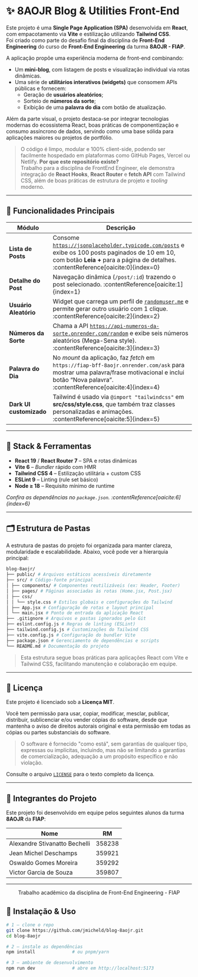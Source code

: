 # ✨ 8AOJR Blog & Utilities Front-End

Este projeto é uma **Single Page Application (SPA)** desenvolvida em **React**, com empacotamento via **Vite** e estilização utilizando **Tailwind CSS**.  
Foi criado como parte do desafio final da disciplina de **Front-End Engineering** do curso de **Front-End Engineering** da turma **8AOJR - FIAP**.

A aplicação propõe uma experiência moderna de front-end combinando:

- Um **mini-blog**, com listagem de posts e visualização individual via rotas dinâmicas.
- Uma série de **utilitários interativos (widgets)** que consomem APIs públicas e fornecem:
  - Geração de **usuários aleatórios**;
  - Sorteio de **números da sorte**;
  - Exibição de uma **palavra do dia** com botão de atualização.

Além da parte visual, o projeto destaca-se por integrar tecnologias modernas do ecossistema React, boas práticas de componentização e consumo assíncrono de dados, servindo como uma base sólida para aplicações maiores ou projetos de portfólio.

> O código é limpo, modular e 100% client-side, podendo ser facilmente hospedado em plataformas como GitHub Pages, Vercel ou Netlify.
> **Por que este repositório existe?**  
> Trabalho para a disciplina de FrontEnd Engineer, ele demonstra integração de **React Hooks**, **React Router** e **fetch API** com Tailwind CSS, além de boas práticas de estrutura de projeto e _tooling_ moderno.

---

## 🎯 Funcionalidades Principais

| Módulo | Descrição |
|--------|-----------|
| **Lista de Posts** | Consome [`https://jsonplaceholder.typicode.com/posts`](https://jsonplaceholder.typicode.com/posts) e exibe os 100 posts paginados de 10 em 10, com botão **Leia +** para a página de detalhes. :contentReference[oaicite:0]{index=0} |
| **Detalhe do Post** | Navegação dinâmica (`/post/:id`) trazendo o post selecionado. :contentReference[oaicite:1]{index=1} |
| **Usuário Aleatório** | Widget que carrega um perfil de [`randomuser.me`](https://randomuser.me) e permite gerar outro usuário com 1 clique. :contentReference[oaicite:2]{index=2} |
| **Números da Sorte** | Chama a API [`https://api-numeros-da-sorte.onrender.com/random`](https://api-numeros-da-sorte.onrender.com/random) e exibe seis números aleatórios (Mega-Sena style). :contentReference[oaicite:3]{index=3} |
| **Palavra do Dia** | No _mount_ da aplicação, faz _fetch_ em `https://fiap-bff-8aojr.onrender.com/ask` para mostrar uma palavra/frase motivacional e inclui botão “Nova palavra”. :contentReference[oaicite:4]{index=4} |
| **Dark UI customizado** | Tailwind é usado via `@import "tailwindcss"` em **src/css/style.css**, que também traz classes personalizadas e animações. :contentReference[oaicite:5]{index=5} |

---

## 🧩 Stack & Ferramentas

- **React 19** / **React Router 7** – SPA e rotas dinâmicas  
- **Vite 6** – _Bundler_ rápido com HMR  
- **Tailwind CSS 4** – Estilização utilitária + custom CSS  
- **ESLint 9** – Linting (rule set básico)  
- **Node ≥ 18** – Requisito mínimo de runtime

_Confira as dependências no `package.json`. :contentReference[oaicite:6]{index=6}_

---

## 🗂️ Estrutura de Pastas

A estrutura de pastas do projeto foi organizada para manter clareza, modularidade e escalabilidade. Abaixo, você pode ver a hierarquia principal:
``` bash
blog-8aojr/
├── public/ # Arquivos estáticos acessíveis diretamente
├── src/ # Código-fonte principal
│ ├── components/ # Componentes reutilizáveis (ex: Header, Footer)
│ ├── pages/ # Páginas associadas às rotas (Home.jsx, Post.jsx)
│ ├── css/
│ │ └── style.css # Estilos globais e configurações do Tailwind
│ ├── App.jsx # Configuração de rotas e layout principal
│ └── main.jsx # Ponto de entrada da aplicação React
├── .gitignore # Arquivos e pastas ignorados pelo Git
├── eslint.config.js # Regras de linting (ESLint)
├── tailwind.config.js # Customizações do Tailwind CSS
├── vite.config.js # Configuração do bundler Vite
├── package.json # Gerenciamento de dependências e scripts
└── README.md # Documentação do projeto
```
> Esta estrutura segue boas práticas para aplicações React com Vite e Tailwind CSS, facilitando manutenção e colaboração em equipe.

---

## 📜 Licença

Este projeto é licenciado sob a **Licença MIT**.

Você tem permissão para usar, copiar, modificar, mesclar, publicar, distribuir, sublicenciar e/ou vender cópias do software, desde que mantenha o aviso de direitos autorais original e esta permissão em todas as cópias ou partes substanciais do software.

> O software é fornecido "como está", sem garantias de qualquer tipo, expressas ou implícitas, incluindo, mas não se limitando a garantias de comercialização, adequação a um propósito específico e não violação.

Consulte o arquivo [`LICENSE`](LICENSE) para o texto completo da licença.


---

## 👥 Integrantes do Projeto

Este projeto foi desenvolvido em equipe pelos seguintes alunos da turma **8AOJR** da **FIAP**:

| Nome                           | RM       |
|--------------------------------|----------|
| Alexandre Stivanatto Bechelli | 358238   |
| Jean Michel Deschamps         | 359921   |
| Oswaldo Gomes Moreira         | 359292   |
| Victor Garcia de Souza        | 359807   |

---

<p align="center">
  Trabalho acadêmico da disciplina de Front-End Engineering - FIAP
</p>

## 🚀 Instalação & Uso

```bash
# 1 – clone o repo
git clone https://github.com/jmicheld/blog-8aojr.git
cd blog-8aojr

# 2 – instale as dependências
npm install              # ou pnpm/yarn

# 3 – ambiente de desenvolvimento
npm run dev              # abre em http://localhost:5173
```
